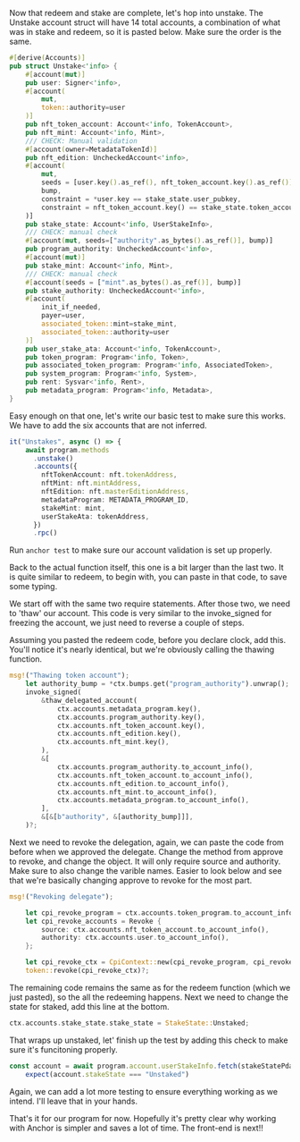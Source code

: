 
Now that redeem and stake are complete, let's hop into unstake. The Unstake account struct will have 14 total accounts, a combination of what was in stake and redeem, so it is pasted below. Make sure the order is the same.

``` rust 
#[derive(Accounts)]
pub struct Unstake<'info> {
    #[account(mut)]
    pub user: Signer<'info>,
    #[account(
        mut,
        token::authority=user
    )]
    pub nft_token_account: Account<'info, TokenAccount>,
    pub nft_mint: Account<'info, Mint>,
    /// CHECK: Manual validation
    #[account(owner=MetadataTokenId)]
    pub nft_edition: UncheckedAccount<'info>,
    #[account(
        mut,
        seeds = [user.key().as_ref(), nft_token_account.key().as_ref()],
        bump,
        constraint = *user.key == stake_state.user_pubkey,
        constraint = nft_token_account.key() == stake_state.token_account
    )]
    pub stake_state: Account<'info, UserStakeInfo>,
    /// CHECK: manual check
    #[account(mut, seeds=["authority".as_bytes().as_ref()], bump)]
    pub program_authority: UncheckedAccount<'info>,
    #[account(mut)]
    pub stake_mint: Account<'info, Mint>,
    /// CHECK: manual check
    #[account(seeds = ["mint".as_bytes().as_ref()], bump)]
    pub stake_authority: UncheckedAccount<'info>,
    #[account(
        init_if_needed,
        payer=user,
        associated_token::mint=stake_mint,
        associated_token::authority=user
    )]
    pub user_stake_ata: Account<'info, TokenAccount>,
    pub token_program: Program<'info, Token>,
    pub associated_token_program: Program<'info, AssociatedToken>,
    pub system_program: Program<'info, System>,
    pub rent: Sysvar<'info, Rent>,
    pub metadata_program: Program<'info, Metadata>,
}
```

Easy enough on that one, let's write our basic test to make sure this works. We have to add the six accounts that are not inferred.

``` typescript
it("Unstakes", async () => {
    await program.methods
      .unstake()
      .accounts({
        nftTokenAccount: nft.tokenAddress,
        nftMint: nft.mintAddress,
        nftEdition: nft.masterEditionAddress,
        metadataProgram: METADATA_PROGRAM_ID,
        stakeMint: mint,
        userStakeAta: tokenAddress,
      })
      .rpc()
```

Run `anchor test` to make sure our account validation is set up properly.

Back to the actual function itself, this one is a bit larger than the last two. It is quite similar to redeem, to begin with, you can paste in that code, to save some typing.

We start off with the same two require statements. After those two, we need to 'thaw' our account. This code is very similar to the invoke_signed for freezing the account, we just need to reverse a couple of steps.

Assuming you pasted the redeem code, before you declare clock, add this. You'll notice it's nearly identical, but we're obviously calling the thawing function.

``` rust
msg!("Thawing token account");
    let authority_bump = *ctx.bumps.get("program_authority").unwrap();
    invoke_signed(
        &thaw_delegated_account(
            ctx.accounts.metadata_program.key(),
            ctx.accounts.program_authority.key(),
            ctx.accounts.nft_token_account.key(),
            ctx.accounts.nft_edition.key(),
            ctx.accounts.nft_mint.key(),
        ),
        &[
            ctx.accounts.program_authority.to_account_info(),
            ctx.accounts.nft_token_account.to_account_info(),
            ctx.accounts.nft_edition.to_account_info(),
            ctx.accounts.nft_mint.to_account_info(),
            ctx.accounts.metadata_program.to_account_info(),
        ],
        &[&[b"authority", &[authority_bump]]],
    )?;

```

Next we need to revoke the delegation, again, we can paste the code from before when we approved the delegate. Change the method from approve to revoke, and change the object. It will only require source and authority. Make sure to also change the varible names. Easier to look below and see that we're basically changing approve to revoke for the most part.

``` rust 
msg!("Revoking delegate");

    let cpi_revoke_program = ctx.accounts.token_program.to_account_info();
    let cpi_revoke_accounts = Revoke {
        source: ctx.accounts.nft_token_account.to_account_info(),
        authority: ctx.accounts.user.to_account_info(),
    };

    let cpi_revoke_ctx = CpiContext::new(cpi_revoke_program, cpi_revoke_accounts);
    token::revoke(cpi_revoke_ctx)?;
```

The remaining code remains the same as for the redeem function (which we just pasted), so the all the redeeming happens. Next we need to change the state for staked, add this line at the bottom.

``` rust
ctx.accounts.stake_state.stake_state = StakeState::Unstaked;
```

That wraps up unstaked, let' finish up the test by adding this check to make sure it's funcitoning properly.

``` typescript
const account = await program.account.userStakeInfo.fetch(stakeStatePda)
    expect(account.stakeState === "Unstaked")
```

Again, we can add a lot more testing to ensure everything working as we intend. I'll leave that in your hands.

That's it for our program for now. Hopefully it's pretty clear why working with Anchor is simpler and saves a lot of time. The front-end is next!!
